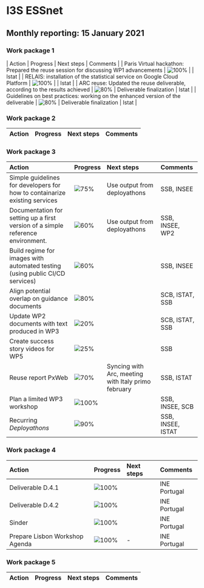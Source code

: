 # I3S ESSnet

## Monthly reporting: 15 January 2021

### Work package 1

| Action  | Progress | Next steps | Comments |
| Paris Virtual hackathon: Prepared the reuse session for discussing WP1 advancements | ![100%](https://progress-bar.dev/100) |  | Istat |
| RELAIS: installation of the statistical service on Google Cloud Platform | ![100%](https://progress-bar.dev/100) |  | Istat |
| ARC reuse: Updated the reuse deliverable, according to the results achieved | ![80%](https://progress-bar.dev/80) | Deliverable finalization | Istat |
| Guidelines on best practices: working on the enhanced version of the deliverable | ![80%](https://progress-bar.dev/80) | Deliverable finalization | Istat |


### Work package 2

| Action  | Progress | Next steps | Comments |
|:--|:--|:--|:--|


### Work package 3
| Action  | Progress | Next steps | Comments |
|:--|:--|:--|:--|
|Simple guidelines for developers for how to containarize existing services|![75%](https://progress-bar.dev/75)|Use output from deployathons|SSB, INSEE|
|Documentation for setting up a first version of a simple reference environment. |![60%](https://progress-bar.dev/60)|Use output from deployathons|SSB, INSEE, WP2|
|Build regime for images with automated testing (using public CI/CD services)|![60%](https://progress-bar.dev/60)||SSB, INSEE|
|Align potential overlap on guidance documents |![80%](https://progress-bar.dev/80)||SCB, ISTAT, SSB|
|Update WP2 documents with text produced in WP3|![20%](https://progress-bar.dev/20)||SCB, ISTAT, SSB|
|Create success story videos for WP5|![25%](https://progress-bar.dev/25)||SSB|
|Reuse report PxWeb|![70%](https://progress-bar.dev/75)|Syncing with Arc, meeting with Italy primo february|SSB, ISTAT|
|Plan a limited WP3 workshop|![100%](https://progress-bar.dev/100)||SSB, INSEE, SCB|
|Recurring *Deployathons*|![90%](https://progress-bar.dev/90)||SSB, INSEE, ISTAT|


### Work package 4
| Action  | Progress | Next steps | Comments |
|:--|:--|:--|:--|
| Deliverable D.4.1| ![100%](https://progress-bar.dev/70) |  | INE Portugal |
| Deliverable D.4.2| ![100%](https://progress-bar.dev/30) |  | INE Portugal |
| Sinder | ![100%](https://progress-bar.dev/50) |  | INE Portugal |
| Prepare Lisbon Workshop Agenda| ![100%](https://progress-bar.dev/90) | - | INE Portugal |

### Work package 5

| Action  | Progress | Next steps | Comments |
|:--|:--|:--|:--|
